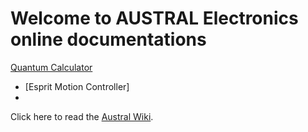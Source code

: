 # Welcome to AUSTRAL Electronics online documentations

[Quantum Calculator](https://github.com/austral-electronics/wiki/wiki)
* [Esprit Motion Controller]
* 
Click here to read the [Austral Wiki](https://github.com/austral-electronics/wiki/wiki).


